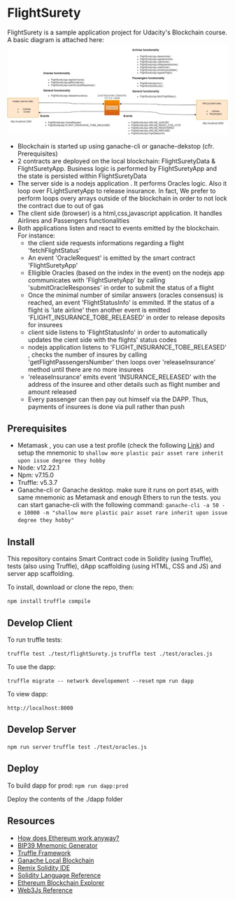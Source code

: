 # FlightSurety

FlightSurety is a sample application project for Udacity's Blockchain course. A basic diagram is attached here:
![FlightSurety diagram](/dapp-diagram.jpg)

* Blockchain is started up using ganache-cli or ganache-dekstop (cfr. Prerequisites)
* 2 contracts are deployed on the local blockchain: FlightSuretyData & FlightSuretyApp. Business logic is performed by FlightSuretyApp and the state is persisted within FlightSuretyData
* The server side is a nodejs application . It performs Oracles logic. Also it loop over FLightSuretyApp to release insurance. In fact, We prefer to perform loops overy arrays outside of the blockchain in order to not lock the contract due to out of gas
* The client side (browser) is a html,css,javascript application. It handles Airlines and Passengers functionalities 
* Both applications listen and react to events emitted by the blockchain. For instance:
  *   the client side requests informations regarding a flight 'fetchFlightStatus'
  *   An event 'OracleRequest' is emitted by the smart contract 'FlightSuretyApp'
  *   Elligible Oracles (based on the index in the event) on the nodejs app communicates with 'FlightSuretyApp' by calling 'submitOracleResponses' in order to submit the status of a flight
  *   Once the minimal number of similar answers (oracles consensus) is reached, an event 'FlightStatusInfo' is emmited. If the status of a flight is 'late airline' then another event is emitted 'FLIGHT_INSURANCE_TOBE_RELEASED' in order to release deposits for insurees
  *   client side listens to 'FlightStatusInfo' in order to automatically updates the cient side with the flights' status codes
  *   nodejs application listens to 'FLIGHT_INSURANCE_TOBE_RELEASED' , checks the number of insures by calling 'getFlightPassengersNumber' then loops over 'releaseInsurance' method until there are no more insurees
  *   'releaseInsurance' emits event 'INSURANCE_RELEASED' with the address of the insuree and other details such as flight number and amount released
  *   Every passenger can then pay out himself via the DAPP. Thus,  payments of insurees is done via pull rather than push
## Prerequisites

* Metamask , you can use a test profile (check the following  [Link](https://genobank.io/create-metamask-identity)) and setup the mnemonic to `shallow more plastic pair asset rare inherit upon issue degree they hobby`
* Node: v12.22.1
* Npm: v7.15.0
* Truffle: v5.3.7
* Ganache-cli or Ganache desktop. make sure it runs on port `8545`, with same mnemonic as Metamask and enough Ethers to run the tests. you can start ganache-cli with the following command: `ganache-cli -a 50 -e 10000 -m "shallow more plastic pair asset rare inherit upon issue degree they hobby"`

## Install

This repository contains Smart Contract code in Solidity (using Truffle), tests (also using Truffle), dApp scaffolding (using HTML, CSS and JS) and server app scaffolding.

To install, download or clone the repo, then:

`npm install`
`truffle compile`


## Develop Client

To run truffle tests:

`truffle test ./test/flightSurety.js`
`truffle test ./test/oracles.js`

To use the dapp:

`truffle migrate -- network developement --reset`
`npm run dapp`

To view dapp:

`http://localhost:8000`

## Develop Server

`npm run server`
`truffle test ./test/oracles.js`

## Deploy

To build dapp for prod:
`npm run dapp:prod`

Deploy the contents of the ./dapp folder


## Resources

* [How does Ethereum work anyway?](https://medium.com/@preethikasireddy/how-does-ethereum-work-anyway-22d1df506369)
* [BIP39 Mnemonic Generator](https://iancoleman.io/bip39/)
* [Truffle Framework](http://truffleframework.com/)
* [Ganache Local Blockchain](http://truffleframework.com/ganache/)
* [Remix Solidity IDE](https://remix.ethereum.org/)
* [Solidity Language Reference](http://solidity.readthedocs.io/en/v0.4.24/)
* [Ethereum Blockchain Explorer](https://etherscan.io/)
* [Web3Js Reference](https://github.com/ethereum/wiki/wiki/JavaScript-API)
